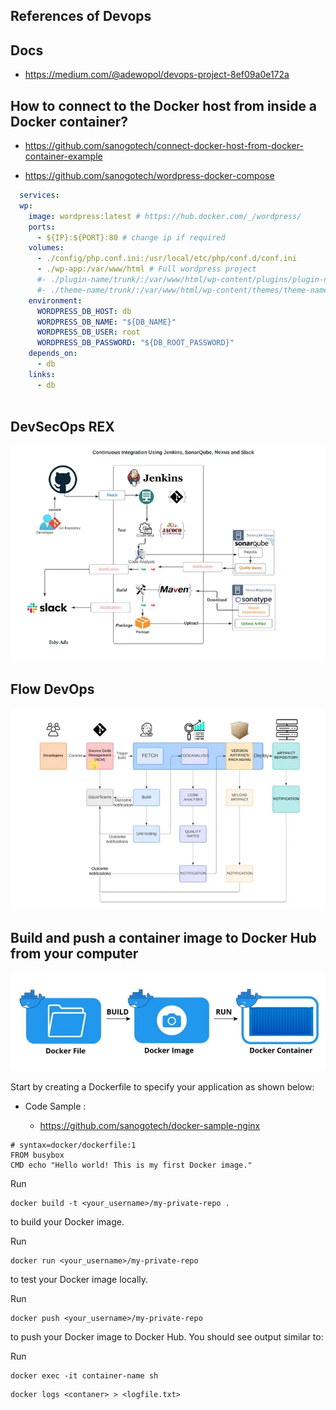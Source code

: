 ## References of Devops



## Docs

- https://medium.com/@adewopol/devops-project-8ef09a0e172a


## How to connect to the Docker host from inside a Docker container?

* https://github.com/sanogotech/connect-docker-host-from-docker-container-example

* https://github.com/sanogotech/wordpress-docker-compose


```yml
  services:
  wp:
    image: wordpress:latest # https://hub.docker.com/_/wordpress/
    ports:
      - ${IP}:${PORT}:80 # change ip if required
    volumes:
      - ./config/php.conf.ini:/usr/local/etc/php/conf.d/conf.ini
      - ./wp-app:/var/www/html # Full wordpress project
      #- ./plugin-name/trunk/:/var/www/html/wp-content/plugins/plugin-name # Plugin development
      #- ./theme-name/trunk/:/var/www/html/wp-content/themes/theme-name # Theme development
    environment:
      WORDPRESS_DB_HOST: db
      WORDPRESS_DB_NAME: "${DB_NAME}"
      WORDPRESS_DB_USER: root
      WORDPRESS_DB_PASSWORD: "${DB_ROOT_PASSWORD}"
    depends_on:
      - db
    links:
      - db
  
```

## DevSecOps  REX

![DevSecoPS REX AWS](https://github.com/sanogotech/cheatsheetDevSecOps/blob/master/docs/CICDJenkinsSonarqube.jpg)

##  Flow  DevOps

![Flow  DevOPS ](https://github.com/sanogotech/cheatsheetDevSecOps/blob/master/docs/CIFlow.jpg)

## Build and push a container image to Docker Hub from your computer

![Docker Image Container ](https://github.com/sanogotech/cheatsheetDevSecOps/blob/master/docs/dockerFileImageContainer.jpg)

Start by creating a Dockerfile to specify your application as shown below:

*  Code Sample :

    - https://github.com/sanogotech/docker-sample-nginx
 
   

```
# syntax=docker/dockerfile:1
FROM busybox
CMD echo "Hello world! This is my first Docker image."

```


Run 

```
docker build -t <your_username>/my-private-repo .
```

 to build your Docker image.

Run 
```
docker run <your_username>/my-private-repo 
```

to test your Docker image locally.

Run 
```
docker push <your_username>/my-private-repo 
```

to push your Docker image to Docker Hub. You should see output similar to:

Run 
```
docker exec -it container-name sh
```

```
docker logs <contaner> > <logfile.txt>
```

